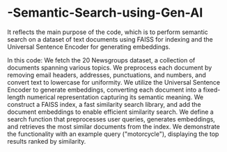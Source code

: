 # -Semantic-Search-using-Gen-AI

It reflects the main purpose of the code, which is to perform semantic search on a dataset of text documents using FAISS for indexing and the Universal Sentence Encoder for generating embeddings.

In this code:
We fetch the 20 Newsgroups dataset, a collection of documents spanning various topics.
We preprocess each document by removing email headers, addresses, punctuations, and numbers, and convert text to lowercase for uniformity.
We utilize the Universal Sentence Encoder to generate embeddings, converting each document into a fixed-length numerical representation capturing its semantic meaning.
We construct a FAISS index, a fast similarity search library, and add the document embeddings to enable efficient similarity search.
We define a search function that preprocesses user queries, generates embeddings, and retrieves the most similar documents from the index.
We demonstrate the functionality with an example query ("motorcycle"), displaying the top results ranked by similarity.
